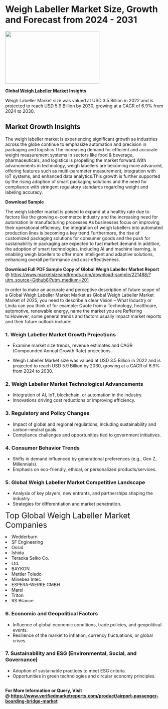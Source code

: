<H1>Weigh Labeller Market Size, Growth and Forecast from 2024 - 2031</H1><img class="aligncenter size-medium wp-image-584254" src="https://thirdeyenews.in/wp-content/uploads/2024/09/Global-Market-Research-300x168.jpeg" alt="" width="300" height="168" /><p><strong>Global&nbsp;<a href="https://www.marketsizeandtrends.com/download-sample/221488/?utm_source=Github8j?utm_medium=201">Weigh Labeller Market</a> Insights</strong></p><p>Weigh Labeller Market size was valued at USD 3.5 Billion in 2022 and is projected to reach USD 5.9 Billion by 2030, growing at a CAGR of 6.9% from 2024 to 2030.</p><p><h2>Market Growth Insights</h2> <p>The weigh labeller market is experiencing significant growth as industries across the globe continue to emphasize automation and precision in packaging and logistics.The increasing demand for efficient and accurate weight measurement systems in sectors like food & beverage, pharmaceuticals, and logistics is propelling the market forward.With advancements in technology, weigh labellers are becoming more advanced, offering features such as multi-parameter measurement, integration with IoT systems, and enhanced data analytics.This growth is further supported by the rising adoption of smart packaging solutions and the need for compliance with stringent regulatory standards regarding weight and labeling accuracy.</p> <p><strong>Download Sample</strong></p> <p>The weigh labeller market is poised to expand at a healthy rate due to factors like the growing e-commerce industry and the increasing need for automation in manufacturing processes.As businesses focus on improving their operational efficiency, the integration of weigh labellers into automated production lines is becoming a key trend.Furthermore, the rise of customized packaging solutions for consumer goods and the push for sustainability in packaging are expected to fuel market demand.In addition, the adoption of smart technologies, including AI and machine learning, is enabling weigh labellers to offer more intelligent and adaptive solutions, enhancing overall performance and cost-effectiveness.</p> <p><span class=""><strong>Download Full PDF Sample Copy of Global Weigh Labeller Market Report</strong> @ <a href="https://www.marketsizeandtrends.com/download-sample/221488/?utm_source=Github8j?utm_medium=201" target="_blank">https://www.marketsizeandtrends.com/download-sample/221488/?utm_source=Github8j?utm_medium=201</a></span></p><p>In order to make an accurate and perceptive description of future scope of a Global&nbsp;Weigh Labeller Market Market as Global&nbsp;Weigh Labeller Market Market of 2025, you need to describe a clear Vision &ndash; What Industry or Linda can you think of for example: Quote from a Technology, healthcare, automotive, renewable energy, name the market you are Reffering to.However, some general trends and factors usually impact market reports and their future outlook include:</p><h3>1.&nbsp;<strong>Weigh Labeller Market Growth Projections</strong></h3><ul><li>Examine market size trends, revenue estimates and CAGR (Compounded Annual Growth Rate) projections.</li><li><p>Weigh Labeller Market size was valued at USD 3.5 Billion in 2022 and is projected to reach USD 5.9 Billion by 2030, growing at a CAGR of 6.9% from 2024 to 2030.</p></li></ul><h3>2.&nbsp;<strong>Weigh Labeller Market Technological Advancements</strong></h3><ul><li>Integration of AI, IoT, blockchain, or automation in the industry.</li><li>Innovations driving cost reductions or improving efficiency.</li></ul><h3>3.&nbsp;<strong>Regulatory and Policy Changes</strong></h3><ul><li>Impact of global and regional regulations, including sustainability and carbon-neutral goals.</li><li>Compliance challenges and opportunities tied to government initiatives.</li></ul><h3>4.&nbsp;<strong>Consumer Behavior Trends</strong></h3><ul><li>Shifts in demand influenced by generational preferences (e.g., Gen Z, Millennials).</li><li>Emphasis on eco-friendly, ethical, or personalized products/services.</li></ul><h3>5.&nbsp;<strong>Global Weigh Labeller Market Competitive Landscape</strong></h3><ul><li>Analysis of key players, new entrants, and partnerships shaping the industry.</li><li>Strategies for differentiation and market penetration.</li></ul><p data-pm-slice="1 1 []"><span style="color: inherit; font-family: inherit; font-size: 25px;">Top Global Weigh Labeller Market Companies</span></p><div class="" data-test-id=""><p><li>Wedderburn</li><li> SF Engineering</li><li> Ossid</li><li> Ishida</li><li> Teraoka Seiko Co.</li><li> Ltd.</li><li> BAYKON</li><li> Mettler Toledo</li><li> Minebea Intec</li><li> ESPERA-WERKE GMBH</li><li> Marel</li><li> Triton</li><li> RS Bilance</li></p></div><h3>6.&nbsp;<strong>Economic and Geopolitical Factors</strong></h3><ul><li>Influence of global economic conditions, trade policies, and geopolitical events.</li><li>Resilience of the market to inflation, currency fluctuations, or global crises.</li></ul><h3>7.&nbsp;<strong>Sustainability and ESG (Environmental, Social, and Governance)</strong></h3><ul><li>Adoption of sustainable practices to meet ESG criteria.</li><li>Opportunities in green technologies and circular economy principles.</li></ul><h2><strong style="font-size: 14px;">For More Information or Query, Visit @&nbsp;</strong><a style="background-color: #ffffff; font-size: 14px;" href="https://www.marketsizeandtrends.com/report/weigh-labeller-market/" target="_blank">https://www.verifiedmarketreports.com/product/airport-passenger-boarding-bridge-market</a></h2>